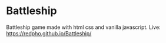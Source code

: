 # Battleship
Battleship game made with html css and vanilla javascript.
Live: https://redpho.github.io/Battleship/